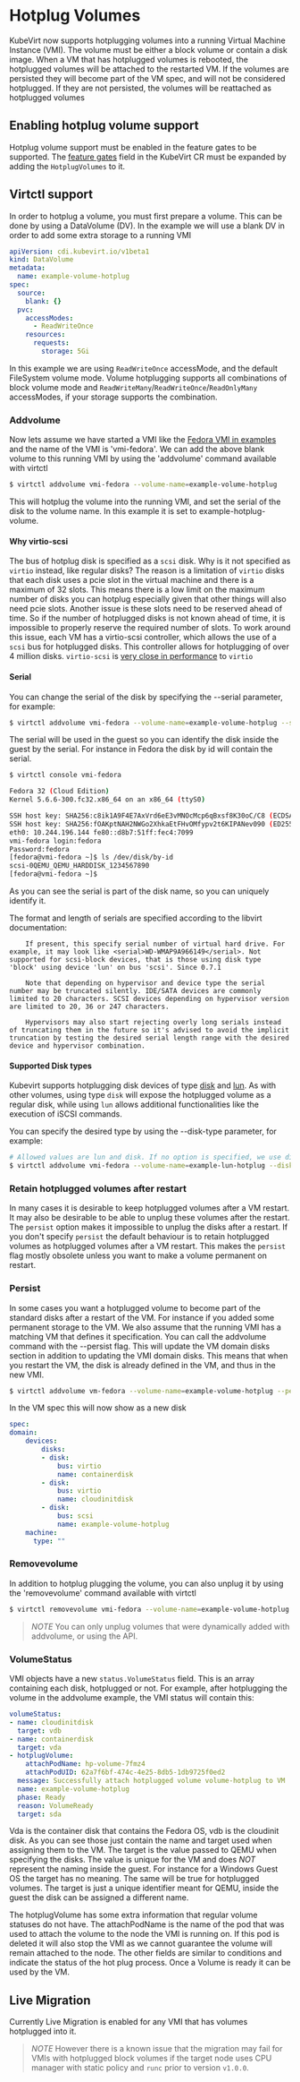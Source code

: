 # Hotplug Volumes

KubeVirt now supports hotplugging volumes into a running Virtual Machine Instance (VMI). The volume must be either a block volume or contain a disk image. When a VM that has hotplugged volumes is rebooted, the hotplugged volumes will be attached to the restarted VM. If the volumes are persisted they will become part of the VM spec, and will not be considered hotplugged. If they are not persisted, the volumes will be reattached as hotplugged volumes

## Enabling hotplug volume support

Hotplug volume support must be enabled in the feature gates to be supported. The
[feature gates](./activating_feature_gates.md#how-to-activate-a-feature-gate)
field in the KubeVirt CR must be expanded by adding the `HotplugVolumes` to it.

## Virtctl support

In order to hotplug a volume, you must first prepare a volume. This can be done by using a DataVolume (DV). In the example we will use a blank DV in order to add some extra storage to a running VMI

```yaml
apiVersion: cdi.kubevirt.io/v1beta1
kind: DataVolume
metadata:
  name: example-volume-hotplug
spec:
  source:
    blank: {}
  pvc:
    accessModes:
      - ReadWriteOnce
    resources:
      requests:
        storage: 5Gi
```
In this example we are using `ReadWriteOnce` accessMode, and the default FileSystem volume mode. Volume hotplugging supports all combinations of block volume mode and `ReadWriteMany`/`ReadWriteOnce`/`ReadOnlyMany` accessModes, if your storage supports the combination.

### Addvolume

Now lets assume we have started a VMI like the [Fedora VMI in examples](https://github.com/kubevirt/kubevirt/blob/main/examples/vmi-fedora.yaml) and the name of the VMI is 'vmi-fedora'. We can add the above blank volume to this running VMI by using the 'addvolume' command  available with virtctl

```bash
$ virtctl addvolume vmi-fedora --volume-name=example-volume-hotplug
```

This will hotplug the volume into the running VMI, and set the serial of the disk to the volume name. In this example it is set to example-hotplug-volume.

#### Why virtio-scsi
The bus of hotplug disk is specified as a `scsi` disk. Why is it not specified as `virtio` instead, like regular disks? The reason is a limitation of `virtio` disks that each disk uses a pcie slot in the virtual machine and there is a maximum of 32 slots. This means there is a low limit on the maximum number of disks you can hotplug especially given that other things will also need pcie slots. Another issue is these slots need to be reserved ahead of time. So if the number of hotplugged disks is not known ahead of time, it is impossible to properly reserve the required number of slots. To work around this issue, each VM has a virtio-scsi controller, which allows the use of a `scsi` bus for hotplugged disks. This controller allows for hotplugging of over 4 million disks. `virtio-scsi` is [very close in performance](https://mpolednik.github.io/2017/01/23/virtio-blk-vs-virtio-scsi/) to `virtio`

#### Serial
You can change the serial of the disk by specifying the --serial parameter, for example:
```bash
$ virtctl addvolume vmi-fedora --volume-name=example-volume-hotplug --serial=1234567890
```

The serial will be used in the guest so you can identify the disk inside the guest by the serial. For instance in Fedora the disk by id will contain the serial.
```bash
$ virtctl console vmi-fedora

Fedora 32 (Cloud Edition)
Kernel 5.6.6-300.fc32.x86_64 on an x86_64 (ttyS0)

SSH host key: SHA256:c8ik1A9F4E7AxVrd6eE3vMNOcMcp6qBxsf8K30oC/C8 (ECDSA)
SSH host key: SHA256:fOAKptNAH2NWGo2XhkaEtFHvOMfypv2t6KIPANev090 (ED25519)
eth0: 10.244.196.144 fe80::d8b7:51ff:fec4:7099
vmi-fedora login:fedora
Password:fedora
[fedora@vmi-fedora ~]$ ls /dev/disk/by-id
scsi-0QEMU_QEMU_HARDDISK_1234567890
[fedora@vmi-fedora ~]$ 
```
As you can see the serial is part of the disk name, so you can uniquely identify it.

The format and length of serials are specified according to the libvirt documentation:
```
    If present, this specify serial number of virtual hard drive. For example, it may look like <serial>WD-WMAP9A966149</serial>. Not supported for scsi-block devices, that is those using disk type 'block' using device 'lun' on bus 'scsi'. Since 0.7.1

    Note that depending on hypervisor and device type the serial number may be truncated silently. IDE/SATA devices are commonly limited to 20 characters. SCSI devices depending on hypervisor version are limited to 20, 36 or 247 characters.

    Hypervisors may also start rejecting overly long serials instead of truncating them in the future so it's advised to avoid the implicit truncation by testing the desired serial length range with the desired device and hypervisor combination.

```

#### Supported Disk types
Kubevirt supports hotplugging disk devices of type [disk](./disks_and_volumes.md#disk) and [lun](./disks_and_volumes.md#lun). As with other volumes, using type `disk` will expose the hotplugged volume as a regular disk, while using `lun` allows additional functionalities like the execution of iSCSI commands.

You can specify the desired type by using the --disk-type parameter, for example:

```bash
# Allowed values are lun and disk. If no option is specified, we use disk by default.
$ virtctl addvolume vmi-fedora --volume-name=example-lun-hotplug --disk-type=lun
```

### Retain hotplugged volumes after restart
In many cases it is desirable to keep hotplugged volumes after a VM restart. It may also be desirable to be able to unplug these volumes after the restart. The `persist` option makes it impossible to unplug the disks after a restart. If you don't specify `persist` the default behaviour is to retain hotplugged volumes as hotplugged volumes after a VM restart. This makes the `persist` flag mostly obsolete unless you want to make a volume permanent on restart.

### Persist
In some cases you want a hotplugged volume to become part of the standard disks after a restart of the VM.
For instance if you added some permanent storage to the VM. We also assume that the running VMI has a matching VM that defines it specification.
You can call the addvolume command with the --persist flag. This will update the VM domain disks section in addition to updating the VMI domain disks.
This means that when you restart the VM, the disk is already defined in the VM, and thus in the new VMI.

```bash
$ virtctl addvolume vm-fedora --volume-name=example-volume-hotplug --persist
```

In the VM spec this will now show as a new disk
```yaml
spec:
domain:
    devices:
        disks:
        - disk:
            bus: virtio
            name: containerdisk
        - disk:
            bus: virtio
            name: cloudinitdisk
        - disk:
            bus: scsi
            name: example-volume-hotplug
    machine:
      type: ""
```

### Removevolume
In addition to hotplug plugging the volume, you can also unplug it by using the 'removevolume' command available with virtctl
```bash
$ virtctl removevolume vmi-fedora --volume-name=example-volume-hotplug
```

> *NOTE* You can only unplug volumes that were dynamically added with addvolume, or using the API.

### VolumeStatus
VMI objects have a new `status.VolumeStatus` field. This is an array containing each disk, hotplugged or not. For example, after hotplugging the volume in the addvolume example, the VMI status will contain this:
```yaml
volumeStatus:
- name: cloudinitdisk
  target: vdb
- name: containerdisk
  target: vda
- hotplugVolume:
    attachPodName: hp-volume-7fmz4
    attachPodUID: 62a7f6bf-474c-4e25-8db5-1db9725f0ed2
  message: Successfully attach hotplugged volume volume-hotplug to VM
  name: example-volume-hotplug
  phase: Ready
  reason: VolumeReady
  target: sda
```
Vda is the container disk that contains the Fedora OS, vdb is the cloudinit disk. As you can see those just contain the name and target used when assigning them to the VM. The target is the value passed to QEMU when specifying the disks. The value is unique for the VM and does *NOT* represent the naming inside the guest. For instance for a Windows Guest OS the target has no meaning. The same will be true for hotplugged volumes. The target is just a unique identifier meant for QEMU, inside the guest the disk can be assigned a different name.

The hotplugVolume has some extra information that regular volume statuses do not have. The attachPodName is the name of the pod that was used to attach the volume to the node the VMI is running on. If this pod is deleted it will also stop the VMI as we cannot guarantee the volume will remain attached to the node. The other fields are similar to conditions and indicate the status of the hot plug process. Once a Volume is ready it can be used by the VM.

## Live Migration
Currently Live Migration is enabled for any VMI that has volumes hotplugged into it. 
> *NOTE* However there is a known issue that the migration may fail for VMIs with hotplugged block volumes if the target node uses CPU manager with static policy and `runc` prior to version `v1.0.0`.
